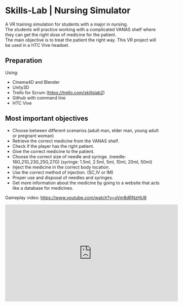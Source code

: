 # Skills-Lab | Nursing Simulator

A VR training simulation for students with a major in nursing.<br>
The students will practice working with a complicated VANAS shelf where they can get the right dose of medicine for the patient. <br>
The main objective is to treat the patient the right way.
This VR project will be used in a HTC Vive headset.

## Preparation
Using:
* Cinema4D and Blender
* Unity3D
* Trello for Scrum (https://trello.com/skillslab2)
* Github with command line
* HTC Vive

## Most important objectives
* Choose between different scenarios.(adult man, elder man, young adult or pregnant woman)
* Retrieve the correct medicine from the VANAS shelf. 
* Check if the player has the right patient.
* Give the correct medicine to the patient.
* Choose the correct size of needle and syringe. (needle: 18G,21G,23G,25G,27G) (syringe: 1.5ml, 2.5ml, 5ml, 10ml, 20ml, 50ml)
* Inject the medicine in the correct body location.
* Use the correct method of injection. (SC,IV or IM)
* Proper use and disposal of needles and syringes.
* Get more information about the medicine by going to a website that acts like a database for medicines.

Gameplay video: https://www.youtube.com/watch?v=oVm8dRNzHU8

<a href="https://www.youtube.com/watch?feature=player_embedded&v=oVm8dRNzHU8" target="_blank">
<iframe width="560" height="315" src="https://www.youtube.com/embed/oVm8dRNzHU8?rel=0" frameborder="0" allow="autoplay; encrypted-media" allowfullscreen></iframe>
